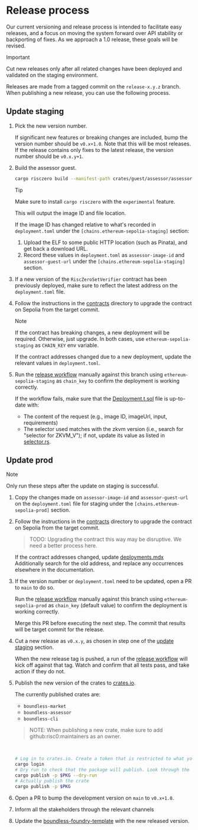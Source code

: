 # Release process

Our current versioning and release process is intended to facilitate easy releases, and a focus on moving the system forward over API stability or backporting of fixes.
As we approach a 1.0 release, these goals will be revised.

> [!IMPORTANT]
> Cut new releases only after all related changes have been deployed and validated on the staging environment.

Releases are made from a tagged commit on the `release-x.y.z` branch.
When publishing a new release, you can use the following process.

## Update staging

1. Pick the new version number.

   If significant new features or breaking changes are included, bump the version number should be `v0.x+1.0`.
   Note that this will be most releases.
   If the release contains only fixes to the latest release, the version number should be `v0.x.y+1`.

2. Build the assessor guest.

   ```zsh
   cargo risczero build --manifest-path crates/guest/assessor/assessor-guest/Cargo.toml
   ```

   > [!TIP]
   > Make sure to install `cargo risczero` with the `experimental` feature.

   This will output the image ID and file location.

   If the image ID has changed relative to what's recorded in `deployment.toml` under the `[chains.ethereum-sepolia-staging]` section:

   1. Upload the ELF to some public HTTP location (such as Pinata), and get back a download URL.
   2. Record these values in `deployment.toml` as `assessor-image-id` and `assessor-guest-url` under the `[chains.ethereum-sepolia-staging]` section.

3. If a new version of the `RiscZeroSetVerifier` contract has been previously deployed, make sure to reflect the latest address on the `deployment.toml` file.

4. Follow the instructions in the [contracts](./contracts/scripts/README.md) directory to upgrade the contract on Sepolia from the target commit.

   > [!NOTE]
   > If the contract has breaking changes, a new deployment will be required. Otherwise, just upgrade.
   > In both cases, use `ethereum-sepolia-staging` as `CHAIN_KEY` env variable.

   If the contract addresses changed due to a new deployment, update the relevant values in `deployment.toml`.

5. Run the [release workflow][release-workflow] manually against this branch using `ethereum-sepolia-staging` as `chain_key` to confirm the deployment is working correctly.

   If the workflow fails, make sure that the [Deployment.t.sol](./contracts/deployment-test/Deploymnet.t.sol) file is up-to-date with:
   - The content of the request (e.g., image ID, imageUrl, input, requirements)
   - The selector used matches with the zkvm version (i.e., search for "selector for ZKVM_V"); if not, update its value as listed in [selector.rs](./lib/risc0-ethereum/contracts/src/selector.rs).

## Update prod

> [!NOTE]
> Only run these steps after the update on staging is successful.

1. Copy the changes made on `assessor-image-id` and `assessor-guest-url` on the `deployment.toml` file for staging under the `[chains.ethereum-sepolia-prod]` section.

2. Follow the instructions in the [contracts](./contracts/scripts/README.md) directory to upgrade the contract on Sepolia from the target commit.

   > TODO: Upgrading the contract this way may be disruptive. We need a better process here.

   If the contract addresses changed, update [deployments.mdx](./documentation/site/pages/developers/smart-contracts/deployments.mdx)
   Additionally search for the old address, and replace any occurrences elsewhere in the documentation.

3. If the version number or `deployment.toml` need to be updated, open a PR to `main` to do so.

   Run the [release workflow][release-workflow] manually against this branch using `ethereum-sepolia-prod` as `chain_key` (default value) to confirm the deployment is working correctly.

   Merge this PR before executing the next step.
   The commit that results will be target commit for the release.

4. Cut a new release as `v0.x.y`, as chosen in step one of the [update staging](#update-staging) section.

   When the new release tag is pushed, a run of the [release workflow][release-workflow] will kick off against that tag.
   Watch and confirm that all tests pass, and take action if they do not.

5. Publish the new version of the crates to [crates.io](https://crates.io).

   The currently published crates are:

   - `boundless-market`
   - `boundless-assessor`
   - `boundless-cli`

   > NOTE: When publishing a new crate, make sure to add github:risc0:maintainers as an owner.

   <br/>

   ```sh
   # Log in to crates.io. Create a token that is restricted to what you need to do (e.g. publish update) and set an expiry.
   cargo login
   # Dry run to check that the package will publish. Look through the output, e.g. at version numbers, to confirm it makes sense.
   cargo publish -p $PKG --dry-run
   # Actually publish the crate
   cargo publish -p $PKG
   ```

6. Open a PR to bump the development version on `main` to `v0.x+1.0`.

7. Inform all the stakeholders through the relevant channels

8. Update the [boundless-foundry-template](https://github.com/boundless-xyz/boundless-foundry-template) with the new released version.

[release-workflow]: https://github.com/boundless-xyz/boundless/actions/workflows/release.yml